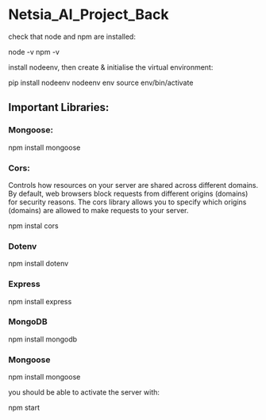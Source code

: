 # Netsia_AI_Project_Back

check that node and npm are installed:

node -v
npm -v

install nodeenv, then create & initialise the virtual environment:

pip install nodeenv
nodeenv env
source env/bin/activate


## Important Libraries:

### Mongoose:
npm install mongoose

### Cors: 
Controls how resources on your server are shared across different domains. By default, web browsers block requests from different origins (domains) for security reasons. The cors library allows you to specify which origins (domains) are allowed to make requests to your server.

npm instal cors

### Dotenv
npm install dotenv

### Express
npm install express

### MongoDB
npm install mongodb

### Mongoose
npm install mongoose



you should be able to activate the server with:

npm start

